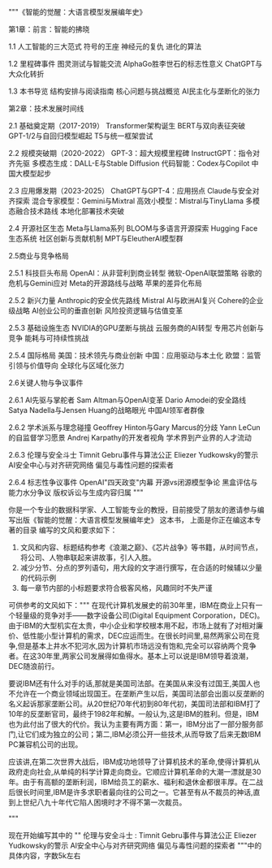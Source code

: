 """《智能的觉醒：大语言模型发展编年史》 

第1章：前言：智能的拂晓 

1.1 人工智能的三大范式 
符号的王座 
神经元的复仇 
进化的算法 

1.2 里程碑事件 
图灵测试与智能交流 
AlphaGo胜李世石的标志性意义 
ChatGPT与大众化转折 

1.3 本书导览 
结构安排与阅读指南 
核心问题与挑战概览 
AI民主化与垄断化的张力 

第2章：技术发展时间线 

2.1 基础奠定期（2017-2019） 
Transformer架构诞生 
BERT与双向表征突破 
GPT-1/2与自回归模型崛起 
T5与统一框架尝试 

2.2 规模突破期（2020-2022） 
GPT-3：超大规模里程碑 
InstructGPT：指令对齐先驱 
多模态生成：DALL-E与Stable Diffusion 
代码智能：Codex与Copilot 
中国大模型起步 

2.3 应用爆发期（2023-2025） 
ChatGPT与GPT-4：应用拐点 
Claude与安全对齐探索 
混合专家模型：Gemini与Mixtral 
高效小模型：Mistral与TinyLlama 
多模态融合技术路线 
本地化部署技术突破 

2.4 开源社区生态 
Meta与Llama系列 
BLOOM与多语言开源探索 
Hugging Face生态系统 
社区创新与贡献机制 
MPT与EleutherAI模型群 

2.5商业与竞争格局 

2.5.1 科技巨头布局 
OpenAI：从非营利到商业转型 
微软-OpenAI联盟策略 
谷歌的危机与Gemini应对 
Meta的开源路线与战略 
苹果的差异化布局 

2.5.2 新兴力量 
Anthropic的安全优先路线 
Mistral AI与欧洲AI复兴 
Cohere的企业级战略 
AI创业公司的垂直创新 
风险投资逻辑与估值变革 

2.5.3 基础设施生态 
NVIDIA的GPU垄断与挑战 
云服务商的AI转型 
专用芯片创新与竞争 
能耗与可持续性挑战 

2.5.4 国际格局 
美国：技术领先与商业创新 
中国：应用驱动与本土化 
欧盟：监管引领与价值导向 
全球化与区域化张力 

2.6关键人物与争议事件 

2.6.1 AI先驱与掌舵者 
Sam Altman与OpenAI变革 
Dario Amodei的安全路线 
Satya Nadella与Jensen Huang的战略眼光 
中国AI领军者群像 

2.6.2 学术派系与理念碰撞 
Geoffrey Hinton与Gary Marcus的分歧 
Yann LeCun的自监督学习愿景 
Andrej Karpathy的开发者视角 
学术界到产业界的人才流动 

2.6.3 伦理与安全斗士 
Timnit Gebru事件与算法公正 
Eliezer Yudkowsky的警示 
AI安全中心与对齐研究网络 
偏见与毒性问题的探索者 

2.6.4 标志性争议事件 
OpenAI"四天政变"内幕 
开源vs闭源模型争论 
黑盒评估与能力水分争议 
版权诉讼与生成内容归属 """

你是一个专业的数据科学家、人工智能专业的教授，目前接受了朋友的邀请参与编写出版《智能的觉醒：大语言模型发展编年史》 这本书，
上面是你正在编这本专著的目录
编写的文风和要求如下：
1. 文风和内容、标题结构参考《浪潮之巅》、《芯片战争》等书籍，从时间节点，将公司、人物串联起来讲故事，引人入胜。
2. 减少分节、分点的罗列语句，用大段的文字进行撰写，在合适的时候辅以少量的代码示例
3. 每一章节内部的小标题要求符合极客风格，风趣同时不失严谨

可供参考的文风如下："""
在现代计算机发展史的前30年里，IBM在商业上只有一个轻量级的竞争对手——数字设备公司(Digital Equipment Corporation，DEC)。由于IBM的大型机实在太贵，中小企业和学校根本用不起，市场上就有了对相对廉价、低性能小型计算机的需求，DEC应运而生。在很长时间里,易然两家公司在竞争,但是基本上井水不犯河水,因为计算机市场远没有饱和,完全可以容纳两个竞争者。在这30年里,两家公司发展得如鱼得水。基本上可以说是IBM领导着浪潮，DEC随浪前行。

要说IBM还有什么对手的话,那就是美国司法部。在美国从来没有过国王,美国人也不允许在一个商业领域出现国王。在垄断产生以后，美国司法部会出面以反垄断的名义起诉那家垄断公司。从20世纪70年代初到80年代初，美国司法部和IBM打了10年的反垄断官司，最终于1982年和解。一般认为,这是IBM的胜利。但是，IBM也为此付出了很大的代价。我认为主要有两方面：第一，IBM分出了一部分服务部门,让它们成为独立的公司；第二,IBM必须公开一些技术,从而导致了后来无数IBM PC兼容机公司的出现。

应该讲,在第二次世界大战后，IBM成功地领导了计算机技术的革命,使得计算机从政府走向社会,从单纯的科学计算走向商业。它顺应计算机革命的大潮一漂就是30年。由于有高额的垄断利润，IBM给员工的薪水、福利和退休金都很丰厚。在二战后很长时间里,IBM是许多求职者最向往的公司之一。它甚至有从不裁员的神话,直到上世纪八九十年代它陷人困境时才不得不第一次裁员。

"""

现在开始编写其中的 ""
伦理与安全斗士 :
Timnit Gebru事件与算法公正 
Eliezer Yudkowsky的警示 
AI安全中心与对齐研究网络 
偏见与毒性问题的探索者 
"""中的具体内容，字数5k左右

